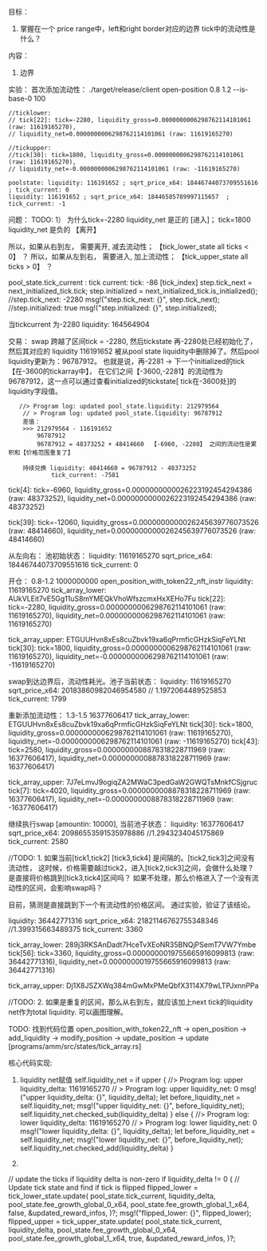 目标：
1. 掌握在一个 price range中，left和right border对应的边界 tick中的流动性是什么？

内容：
1. 边界

实验：
首次添加流动性： ./target/release/client open-position 0.8 1.2 --is-base-0 100

    //ticklower: 
    // tick[22]: tick=-2280, liquidity_gross=0.0000000006298762114101061 (raw: 11619165270), 
    // liquidity_net=0.0000000006298762114101061 (raw: 11619165270)

    //tickupper:
    //tick[30]: tick=1800, liquidity_gross=0.0000000006298762114101061 (raw: 11619165270), 
    // liquidity_net=-0.0000000006298762114101061 (raw: -11619165270)

    poolstate: liquidity: 116191652 ; sqrt_price_x64: 18446744073709551616 ; tick_current: 0
    liquidity: 116191652 ; sqrt_price_x64: 18446585789997115657  ; tick_current: -1

问题： TODO:
1） 为什么tick=-2280 liquidity_net 是正的 [进入]；  tick=1800 liquidity_net 是负的 【离开】

所以，如果从右到左， 需要离开, 减去流动性； 【tick_lower_state  all ticks < 0】  ？ 
所以，如果从左到右， 需要进入, 加上流动性； 【tick_upper_state  all ticks > 0】  ？



pool_state.tick_current :  tick current: tick: -86 [tick_index] 
        step.tick_next = next_initialized_tick.tick;
        step.initialized = next_initialized_tick.is_initialized();
        //step.tick_next: -2280
        msg!("step.tick_next: {}", step.tick_next);
        //step.initialized: true
        msg!("step.initialized: {}", step.initialized);

当tickcurrent 为-2280
liquidity: 164564904  


交易： swap 跨越了区间tick = -2280, 然后tickstate 再-2280处已经初始化了，然后其对应的 liquidity 116191652 被从pool state liquidity中删除掉了。然后pool liquidity更新为：96787912。 也就是说，再-2281 -> 下一个initialized的tick 【在-3600的tickarray中】， 在它们之间【-3600,-2281】的流动性为96787912，这一点可以通过查看initialized的tickstate[ tick在-3600处]的liquidity字段值。

       //> Program log: updated pool_state.liquidity: 212979564
        // > Program log: updated pool_state.liquidity: 96787912
        差值： 
        >>> 212979564 - 116191652
            96787912
            96787912 = 48373252 + 48414660  【-6960, -2280】 之间的流动性是累积和【价格范围重复了】

        持续兑换 liquidity: 48414660 = 96787912 - 48373252  
                tick_current: -7581

tick[4]: tick=-6960, liquidity_gross=0.0000000000026223192454294386 (raw: 48373252), liquidity_net=0.0000000000026223192454294386 (raw: 48373252)

tick[39]: tick=-12060, liquidity_gross=0.0000000000026245639776073526 (raw: 48414660), liquidity_net=0.0000000000026245639776073526 (raw: 48414660)


从左向右： 
池初始状态：
liquidity: 11619165270
sqrt_price_x64: 18446744073709551616
tick_current: 0

开仓： 0.8-1.2  1000000000
open_position_with_token22_nft_instr liquidity: 11619165270
tick_array_lower: AUkVLEit7vE5Gg11uS8mYMEQkVhoWfszcmxHxXEHo7Fu
tick[22]: tick=-2280, liquidity_gross=0.0000000006298762114101061 (raw: 11619165270), liquidity_net=0.0000000006298762114101061 (raw: 11619165270)

tick_array_upper: ETGUUHvn8xEs8cuZbvk19xa6qPrmficGHzkSiqFeYLNt
tick[30]: tick=1800, liquidity_gross=0.0000000006298762114101061 (raw: 11619165270), liquidity_net=-0.0000000006298762114101061 (raw: -11619165270)

swap到达边界后，流动性耗光。池子当前状态：
liquidity: 11619165270
sqrt_price_x64: 20183860982046954580 // 1.1972064489525853
tick_current: 1799

重新添加流动性： 1.3-1.5  16377606417
tick_array_lower: ETGUUHvn8xEs8cuZbvk19xa6qPrmficGHzkSiqFeYLNt
tick[30]: tick=1800, liquidity_gross=0.0000000006298762114101061 (raw: 11619165270), liquidity_net=-0.0000000006298762114101061 (raw: -11619165270)
tick[43]: tick=2580, liquidity_gross=0.0000000008878318228711969 (raw: 16377606417), liquidity_net=0.0000000008878318228711969 (raw: 16377606417)

tick_array_upper: 7J7eLmvJ9ogiqZA2MWaC3pedGaW2GWQTsMnkfCSjgruc
tick[7]: tick=4020, liquidity_gross=0.0000000008878318228711969 (raw: 16377606417), liquidity_net=-0.0000000008878318228711969 (raw: -16377606417)

继续执行swap [amountin: 10000], 当前池子状态：
liquidity: 16377606417
sqrt_price_x64: 20986553591535978886 //1.2943234045175869
tick_current: 2580

//TODO: 1. 如果当前[tick1,tick2] [tick3,tick4] 是间隔的。[tick2,tick3]之间没有流动性， 
这时候，价格需要越过tick2，进入[tick2,tick3]之间，会做什么处理 ? 是直接将价格跳到[tick3,tick4]区间吗？
如果不处理，那么价格进入了一个没有流动性的区间，会影响swap吗？ 

目前，猜测是直接跳到下一个有流动性的价格区间。 通过实验，验证了该结论。

liquidity: 36442771316
sqrt_price_x64: 21821146762755348346 //1.399315663489375
tick_current: 3360

tick_array_lower: 289j3RKSAnDadt7HceTvXEoNR35BNQjPSemT7VW7Ymbe
tick[56]: tick=3360, liquidity_gross=0.0000000019755665916099813 (raw: 36442771316), liquidity_net=0.0000000019755665916099813 (raw: 36442771316)

tick_array_upper: Dj1X8JSZXWq384mGwMxPMeQbfX3114X79wLTPJxnnPPa


//TODO: 2. 如果是重复的区间，那么从右到左，就应该加上next tick的liquidity net作为total liquidity. 
可以画图理解。




TODO: 找到代码位置
open_position_with_token22_nft
-> open_position
-> add_liquidity
-> modify_position
-> update_position
-> update  [programs/amm/src/states/tick_array.rs]


核心代码实现:
1. liquidity net赋值
self.liquidity_net = if upper {
            //> Program log: upper liquidity_delta: 11619165270
            // > Program log: upper liquidity_net: 0
            msg!("upper liquidity_delta: {}", liquidity_delta);
            let before_liquidity_net = self.liquidity_net;
            msg!("upper liquidity_net: {}", before_liquidity_net);
            self.liquidity_net.checked_sub(liquidity_delta)
        } else {
            //> Program log: lower liquidity_delta: 11619165270
            // > Program log: lower liquidity_net: 0
            msg!("lower liquidity_delta: {}", liquidity_delta);
            let before_liquidity_net = self.liquidity_net;
            msg!("lower liquidity_net: {}", before_liquidity_net);
            self.liquidity_net.checked_add(liquidity_delta)
        }


2. 
// update the ticks if liquidity delta is non-zero
if liquidity_delta != 0 {
        // Update tick state and find if tick is flipped
        flipped_lower = tick_lower_state.update(
            pool_state.tick_current,
            liquidity_delta,
            pool_state.fee_growth_global_0_x64,
            pool_state.fee_growth_global_1_x64,
            false,
            &updated_reward_infos,
        )?;
        msg!("flipped_lower: {}", flipped_lower);
        flipped_upper = tick_upper_state.update(
            pool_state.tick_current,
            liquidity_delta,
            pool_state.fee_growth_global_0_x64,
            pool_state.fee_growth_global_1_x64,
            true,
            &updated_reward_infos,
        )?;


